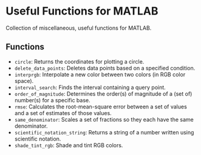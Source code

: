 # Useful Functions for MATLAB

Collection of miscellaneous, useful functions for MATLAB.


## Functions

   - `circle`: Returns the coordinates for plotting a circle.
   - `delete_data_points`: Deletes data points based on a specified condition.
   - `interprgb`: Interpolate a new color between two colors (in RGB color space).
   - `interval_search`: Finds the interval containing a query point.
   - `order_of_magnitude`: Determines the order(s) of magnitude of a (set of) number(s) for a specific base.
   - `rmse`: Calculates the root-mean-square error between a set of values and a set of estimates of those values.
   - `same_denominator`: Scales a set of fractions so they each have the same denominator.
   - `scientific_notation_string`: Returns a string of a number written using scientific notation.
   - `shade_tint_rgb`: Shade and tint RGB colors.
